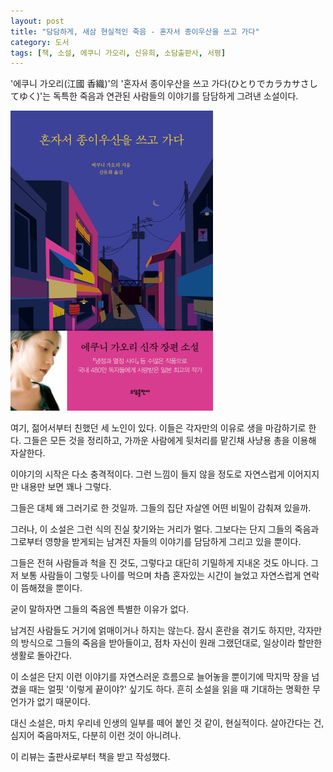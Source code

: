 ```yaml
---
layout: post
title: "담담하게, 새삼 현실적인 죽음 - 혼자서 종이우산을 쓰고 가다"
category: 도서
tags: [책, 소설, 에쿠니 가오리, 신유희, 소담출판사, 서평]
---
```


'에쿠니 가오리(江國 香織)'의
'혼자서 종이우산을 쓰고 가다(ひとりでカラカサさしてゆく)'는
독특한 죽음과 연관된 사람들의 이야기를 담담하게 그려낸 소설이다.

![표지](/images/hitori-de-karakasa-sashiteyuku-book-h480.jpg)

여기, 젊어서부터 친했던 세 노인이 있다.
이들은 각자만의 이유로 생을 마감하기로 한다.
그들은 모든 것을 정리하고, 가까운 사람에게 뒷처리를 맡긴채 사냥용 총을 이용해 자살한다.

이야기의 시작은 다소 충격적이다.
그런 느낌이 들지 않을 정도로 자연스럽게 이어지지만 내용만 보면 꽤나 그렇다.

그들은 대체 왜 그러기로 한 것일까.
그들의 집단 자살엔 어떤 비밀이 감춰져 있을까.

그러나, 이 소설은 그런 식의 진실 찾기와는 거리가 멀다.
그보다는 단지 그들의 죽음과 그로부터 영향을 받게되는 남겨진 자들의 이야기를 담담하게 그리고 있을 뿐이다.

그들은 전혀 사람들과 척을 진 것도,
그렇다고 대단히 기밀하게 지내온 것도 아니다.
그저 보통 사람들이 그렇듯 나이를 먹으며 차츰 혼자있는 시간이 늘었고
자연스럽게 연락이 뜸해졌을 뿐이다.

굳이 말하자면 그들의 죽음엔 특별한 이유가 없다.

남겨진 사람들도 거기에 얽매이거나 하지는 않는다.
잠시 혼란을 겪기도 하지만,
각자만의 방식으로 그들의 죽음을 받아들이고,
점차 자신이 원래 그랬던대로,
일상이라 할만한 생활로 돌아간다.

이 소설은 단지 이런 이야기를 자연스러운 흐름으로 늘어놓을 뿐이기에
막지막 장을 넘겼을 때는 얼핏 '이렇게 끝이야?' 싶기도 하다.
흔히 소설을 읽을 때 기대하는 명확한 무언가가 없기 때문이다.

대신 소설은, 마치 우리네 인생의 일부를 떼어 붙인 것 같이, 현실적이다.
살아간다는 건, 심지어 죽음마저도, 다분히 이런 것이 아니려나.



<div class="im im-info">
이 리뷰는 출판사로부터 책을 받고 작성했다.
</div>
